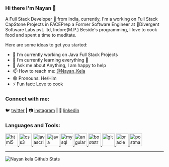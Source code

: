 ### Hi there I'm Nayan 👋

 A Full Stack Developer 🚀 from India, currently, I'm a working on Full Stack CapStone Projects in FACEPrep a Former Software Engineer at 💼Divergent Software Labs pvt. ltd, Indore(M.P.) Beside's programming, I love to cook food and spent a time to meditate.

Here are some ideas to get you started:

- 🔭 I’m currently working on Java Full Stack Projects
- 🌱 I’m currently learning everything 🤣
- 💬 Ask me about Anything, I am happy to help
- 📫 How to reach me: [@Nayan_Kela](https://www.linkedin.com/in/nayan-kela-17535a18a/) 
- 😄 Pronouns: He/Him
- ⚡ Fun fact:  Love to cook 

### Connect with me:
🐦 [twitter][twitter] **|**   📷 [instagram][instagram] **|**   👔 [linkedin][linkedin]

[twitter]: https://twitter.com/MaheswariNayan
[instagram]: https://instagram.com/nayanmaheshwari
[linkedin]: https://linkedin.com/in/nayan-kela-17535a18a

<h3 align="left">Languages and Tools:</h3>
<p align="left">
 <a href="https://www.w3.org/html/" target="_blank"> <img src="https://devicons.github.io/devicon/devicon.git/icons/html5/html5-original-wordmark.svg" alt="html5" width="40" height="40"/> </a> <a href="https://www.w3schools.com/css/" target="_blank"> <img src="https://devicons.github.io/devicon/devicon.git/icons/css3/css3-original-wordmark.svg" alt="css3" width="40" height="40"/> </a> <a href="https://developer.mozilla.org/en-US/docs/Web/JavaScript" target="_blank"> <img src="https://devicons.github.io/devicon/devicon.git/icons/javascript/javascript-original.svg" alt="javascript" width="40" height="40"/> </a> <a href="https://www.java.com" target="_blank"> <img src="https://devicons.github.io/devicon/devicon.git/icons/java/java-original-wordmark.svg" alt="java" width="40" height="40"/> </a> <a href="https://www.mysql.com/" target="_blank"> <img src="https://devicons.github.io/devicon/devicon.git/icons/mysql/mysql-original-wordmark.svg" alt="mysql" width="40" height="40"/> </a> <a href="https://angular.io" target="_blank"> <img src="https://devicons.github.io/devicon/devicon.git/icons/angularjs/angularjs-original.svg" alt="angularjs" width="40" height="40"/> </a> <a href="https://getbootstrap.com" target="_blank"> <img src="https://devicons.github.io/devicon/devicon.git/icons/bootstrap/bootstrap-plain.svg" alt="bootstrap" width="40" height="40"/> </a>  <a href="https://git-scm.com/" target="_blank"> <img src="https://www.vectorlogo.zone/logos/git-scm/git-scm-icon.svg" alt="git" width="40" height="40"/> </a> 
 <a href="https://www.oracle.com/" target="_blank"> <img src="https://devicons.github.io/devicon/devicon.git/icons/oracle/oracle-original.svg" alt="oracle" width="40" height="40"/> </a><a href="https://postman.com" target="_blank"> <img src="https://www.vectorlogo.zone/logos/getpostman/getpostman-icon.svg" alt="postman" width="40" height="40"/> </a> 
 </p>
 
 ---
<img align="left" alt="Nayan kela Github Stats" src="https://github-readme-stats.vercel.app/api?username=nayankela&show_icons=true&hide_border=true"/>
<br/>
<br/>
